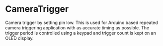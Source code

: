 # CameraTrigger
Camera trigger by setting pin low. This is used for Arduino based repeated camera triggering application with as accurate timing as possible. The trigger period is controlled using a keypad and trigger count is kept on an OLED display.
